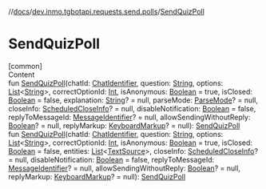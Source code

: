 //[docs](../../index.md)/[dev.inmo.tgbotapi.requests.send.polls](index.md)/[SendQuizPoll](-send-quiz-poll.md)



# SendQuizPoll  
[common]  
Content  
fun [SendQuizPoll](-send-quiz-poll.md)(chatId: [ChatIdentifier](../dev.inmo.tgbotapi.types/-chat-identifier/index.md), question: [String](https://kotlinlang.org/api/latest/jvm/stdlib/kotlin/-string/index.html), options: [List](https://kotlinlang.org/api/latest/jvm/stdlib/kotlin.collections/-list/index.html)<[String](https://kotlinlang.org/api/latest/jvm/stdlib/kotlin/-string/index.html)>, correctOptionId: [Int](https://kotlinlang.org/api/latest/jvm/stdlib/kotlin/-int/index.html), isAnonymous: [Boolean](https://kotlinlang.org/api/latest/jvm/stdlib/kotlin/-boolean/index.html) = true, isClosed: [Boolean](https://kotlinlang.org/api/latest/jvm/stdlib/kotlin/-boolean/index.html) = false, explanation: [String](https://kotlinlang.org/api/latest/jvm/stdlib/kotlin/-string/index.html)? = null, parseMode: [ParseMode](../dev.inmo.tgbotapi.types.ParseMode/-parse-mode/index.md)? = null, closeInfo: [ScheduledCloseInfo](../dev.inmo.tgbotapi.types.polls/-scheduled-close-info/index.md)? = null, disableNotification: [Boolean](https://kotlinlang.org/api/latest/jvm/stdlib/kotlin/-boolean/index.html) = false, replyToMessageId: [MessageIdentifier](../dev.inmo.tgbotapi.types/index.md#%5Bdev.inmo.tgbotapi.types%2FMessageIdentifier%2F%2F%2FPointingToDeclaration%2F%5D%2FClasslikes%2F625018081)? = null, allowSendingWithoutReply: [Boolean](https://kotlinlang.org/api/latest/jvm/stdlib/kotlin/-boolean/index.html)? = null, replyMarkup: [KeyboardMarkup](../dev.inmo.tgbotapi.types.buttons/-keyboard-markup/index.md)? = null): [SendQuizPoll](-send-quiz-poll/index.md)  
fun [SendQuizPoll](-send-quiz-poll.md)(chatId: [ChatIdentifier](../dev.inmo.tgbotapi.types/-chat-identifier/index.md), question: [String](https://kotlinlang.org/api/latest/jvm/stdlib/kotlin/-string/index.html), options: [List](https://kotlinlang.org/api/latest/jvm/stdlib/kotlin.collections/-list/index.html)<[String](https://kotlinlang.org/api/latest/jvm/stdlib/kotlin/-string/index.html)>, correctOptionId: [Int](https://kotlinlang.org/api/latest/jvm/stdlib/kotlin/-int/index.html), isAnonymous: [Boolean](https://kotlinlang.org/api/latest/jvm/stdlib/kotlin/-boolean/index.html) = true, isClosed: [Boolean](https://kotlinlang.org/api/latest/jvm/stdlib/kotlin/-boolean/index.html) = false, entities: [List](https://kotlinlang.org/api/latest/jvm/stdlib/kotlin.collections/-list/index.html)<[TextSource](../dev.inmo.tgbotapi.CommonAbstracts/-text-source/index.md)>, closeInfo: [ScheduledCloseInfo](../dev.inmo.tgbotapi.types.polls/-scheduled-close-info/index.md)? = null, disableNotification: [Boolean](https://kotlinlang.org/api/latest/jvm/stdlib/kotlin/-boolean/index.html) = false, replyToMessageId: [MessageIdentifier](../dev.inmo.tgbotapi.types/index.md#%5Bdev.inmo.tgbotapi.types%2FMessageIdentifier%2F%2F%2FPointingToDeclaration%2F%5D%2FClasslikes%2F625018081)? = null, allowSendingWithoutReply: [Boolean](https://kotlinlang.org/api/latest/jvm/stdlib/kotlin/-boolean/index.html)? = null, replyMarkup: [KeyboardMarkup](../dev.inmo.tgbotapi.types.buttons/-keyboard-markup/index.md)? = null): [SendQuizPoll](-send-quiz-poll/index.md)  



